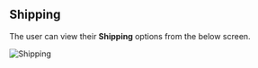 ## Shipping

The user can view their **Shipping** options from the below screen.

![Shipping](../../images/screenshots/shipping/02.jpg?raw=true "Shipping")
